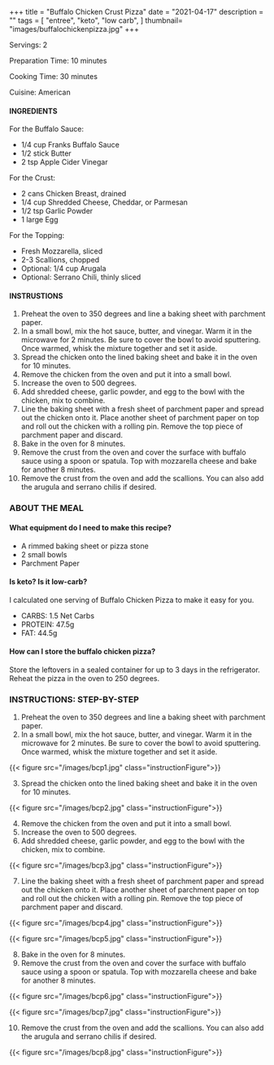+++
title = "Buffalo Chicken Crust Pizza"
date = "2021-04-17"
description = ""
tags = [
    "entree",
    "keto",
    "low carb",
]
thumbnail= "images/buffalochickenpizza.jpg"
+++

Servings: 2 <!--more-->

Preparation Time: 10 minutes

Cooking Time: 30 minutes

Cuisine: American

#### INGREDIENTS 

For the Buffalo Sauce: 

* 1/4 cup Franks Buffalo Sauce 
* 1/2 stick Butter 
* 2 tsp Apple Cider Vinegar 

For the Crust: 

* 2 cans Chicken Breast, drained 
* 1/4 cup Shredded Cheese, Cheddar, or Parmesan 
* 1/2 tsp Garlic Powder
* 1 large Egg 

For the Topping: 

* Fresh Mozzarella, sliced 
* 2-3 Scallions, chopped 
* Optional: 1/4 cup Arugala 
* Optional: Serrano Chili, thinly sliced 
  
#### INSTRUSTIONS

1. Preheat the oven to 350 degrees and line a baking sheet with parchment paper. 
2. In a small bowl, mix the hot sauce, butter, and vinegar. Warm it in the microwave for 2 minutes. Be sure to cover the bowl to avoid sputtering. Once warmed, whisk the mixture together and set it aside. 
3. Spread the chicken onto the lined baking sheet and bake it in the oven for 10 minutes. 
4. Remove the chicken from the oven and put it into a small bowl. 
5. Increase the oven to 500 degrees. 
6. Add shredded cheese, garlic powder, and egg to the bowl with the chicken, mix to combine. 
7. Line the baking sheet with a fresh sheet of parchment paper and spread out the chicken onto it. Place another sheet of parchment paper on top and roll out the chicken with a rolling pin. Remove the top piece of parchment paper and discard. 
8. Bake in the oven for 8 minutes. 
9. Remove the crust from the oven and cover the surface with buffalo sauce using a spoon or spatula. Top with mozzarella cheese and bake for another 8 minutes. 
10. Remove the crust from the oven and add the scallions. You can also add the arugula and serrano chilis if desired. 


### ABOUT THE MEAL

#### What equipment do I need to make this recipe?

* A rimmed baking sheet or pizza stone 
* 2 small bowls 
* Parchment Paper

#### Is keto? Is it low-carb?
I calculated one serving of Buffalo Chicken Pizza to make it easy for you.  

* CARBS: 1.5 Net Carbs
* PROTEIN: 47.5g
* FAT: 44.5g

#### How can I store the buffalo chicken pizza?

Store the leftovers in a sealed container for up to 3 days in the refrigerator. Reheat the pizza in the oven to 250 degrees. 

### INSTRUCTIONS: STEP-BY-STEP 

1. Preheat the oven to 350 degrees and line a baking sheet with parchment paper. 
2. In a small bowl, mix the hot sauce, butter, and vinegar. Warm it in the microwave for 2 minutes. Be sure to cover the bowl to avoid sputtering. Once warmed, whisk the mixture together and set it aside. 

{{< figure src="/images/bcp1.jpg" class="instructionFigure">}}

3. Spread the chicken onto the lined baking sheet and bake it in the oven for 10 minutes. 

{{< figure src="/images/bcp2.jpg" class="instructionFigure">}}

4. Remove the chicken from the oven and put it into a small bowl. 
5. Increase the oven to 500 degrees. 
6. Add shredded cheese, garlic powder, and egg to the bowl with the chicken, mix to combine. 

{{< figure src="/images/bcp3.jpg" class="instructionFigure">}}

7. Line the baking sheet with a fresh sheet of parchment paper and spread out the chicken onto it. Place another sheet of parchment paper on top and roll out the chicken with a rolling pin. Remove the top piece of parchment paper and discard. 

{{< figure src="/images/bcp4.jpg" class="instructionFigure">}}

{{< figure src="/images/bcp5.jpg" class="instructionFigure">}}

8. Bake in the oven for 8 minutes. 
9. Remove the crust from the oven and cover the surface with buffalo sauce using a spoon or spatula. Top with mozzarella cheese and bake for another 8 minutes. 

{{< figure src="/images/bcp6.jpg" class="instructionFigure">}}

{{< figure src="/images/bcp7.jpg" class="instructionFigure">}}

10. Remove the crust from the oven and add the scallions. You can also add the arugula and serrano chilis if desired. 

{{< figure src="/images/bcp8.jpg" class="instructionFigure">}}
